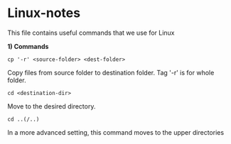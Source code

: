 # Linux-notes
This file contains useful commands that we use for Linux

**1) Commands**
```
cp '-r' <source-folder> <dest-folder>
```
Copy files from source folder to destination folder. Tag '-r' is for whole folder.

```
cd <destination-dir>
```
Move to the desired directory.
```
cd ..(/..)
```
In a more advanced setting, this command moves to the upper directories

   
